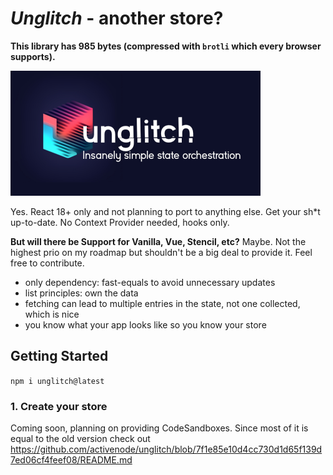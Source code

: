 # _Unglitch_ - another store?

**This library has 985 bytes (compressed with `brotli` which every browser supports).**

<img src="./logo.jpg" width="400px" 
style="max-width: 100%" alt="" />

Yes. React 18+ only and not planning to port to anything else. Get your sh\*t up-to-date. No Context Provider needed, hooks only.

**But will there be Support for Vanilla, Vue, Stencil, etc?**
Maybe. Not the highest prio on my roadmap but shouldn't be a big deal to provide it. Feel free to contribute.

- only dependency: fast-equals to avoid unnecessary updates
- list principles: own the data
- fetching can lead to multiple entries in the state, not one collected, which is nice
- you know what your app looks like so you know your store

## Getting Started

`npm i unglitch@latest`

### 1. Create your store

Coming soon, planning on providing CodeSandboxes. Since most of it is equal to the old version check out https://github.com/activenode/unglitch/blob/7f1e85e10d4cc730d1d65f139d7ed06cf4feef08/README.md
